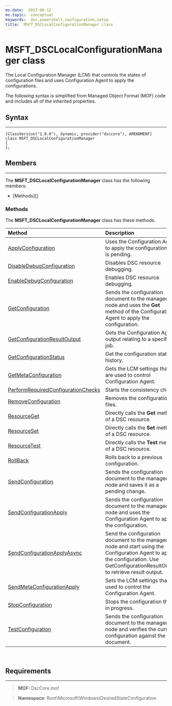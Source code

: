```yaml
---
ms.date:  2017-06-12
ms.topic:  conceptual
keywords:  dsc,powershell,configuration,setup
title:  MSFT_DSCLocalConfigurationManager class
---
```


# MSFT_DSCLocalConfigurationManager class

The Local Configuration Manager (LCM) that controls the states of configuration files and uses Configuration Agent to apply the configurations.

The following syntax is simplified from Managed Object Format (MOF) code and includes all of the inherited properties.

## Syntax
------

``` syntax
[ClassVersion("1.0.0"), dynamic, provider("dsccore"), AMENDMENT]
class MSFT_DSCLocalConfigurationManager
{
};
```

## Members
-------

The **MSFT_DSCLocalConfigurationManager** class has the following members:

-   [Methods][]

### Methods

The **MSFT_DSCLocalConfigurationManager** class has these methods.

|Method |Description |
|:--- |:---|
| [ApplyConfiguration](msft-dsclocalconfigurationmanager-applyconfiguration.md)| Uses the Configuration Agent to apply the configuration that is pending.| 
| [DisableDebugConfiguration](msft-dsclocalconfigurationmanager-disabledebugconfiguration.md)| Disables DSC resource debugging.| 
| [EnableDebugConfiguration](msft-dsclocalconfigurationmanager-enabledebugconfiguration.md)| Enables DSC resource debugging.| 
| [GetConfiguration](msft-dsclocalconfigurationmanager-getconfiguration.md)| Sends the configuration document to the managed node and uses the **Get** method of the Configuration Agent to apply the configuration.| 
| [GetConfigurationResultOutput](msft-dsclocalconfigurationmanager-getconfigurationresultoutput.md)| Gets the Configuration Agent output relating to a specific job.| 
| [GetConfigurationStatus](msft-dsclocalconfigurationmanager-getconfigurationstatus.md)| Get the configuration status history.| 
| [GetMetaConfiguration](msft-dsclocalconfigurationmanager-getmetaconfiguration.md)| Gets the LCM settings that are used to control Configuration Agent.| 
| [PerformRequiredConfigurationChecks](msft-dsclocalconfigurationmanager-performrequiredconfigurationchecks.md)| Starts the consistency check.| 
| [RemoveConfiguration](msft-dsclocalconfigurationmanager-removeconfiguration.md)| Removes the configuration files.| 
| [ResourceGet](msft-dsclocalconfigurationmanager-resourceget.md)| Directly calls the **Get** method of a DSC resource.| 
| [ResourceSet](msft-dsclocalconfigurationmanager-resourceset.md)| Directly calls the **Set** method of a DSC resource.| 
| [ResourceTest](msft-dsclocalconfigurationmanager-resourcetest.md)| Directly calls the **Test** method of a DSC resource.| 
| [RollBack](msft-dsclocalconfigurationmanager-rollback.md)| Rolls back to a previous configuration.| 
| [SendConfiguration](msft-dsclocalconfigurationmanager-sendconfiguration.md)| Sends the configuration document to the managed node and saves it as a pending change.| 
| [SendConfigurationApply](msft-dsclocalconfigurationmanager-sendconfigurationapply.md)| Sends the configuration document to the managed node and uses the Configuration Agent to apply the configuration.| 
| [SendConfigurationApplyAsync](msft-dsclocalconfigurationmanager-sendconfigurationapplyasync.md)| Send the configuration document to the managed node and start using the Configuration Agent to apply the configuration. Use GetConfigurationResultOutput to retrieve result output.| 
| [SendMetaConfigurationApply](msft-dsclocalconfigurationmanager-sendmetaconfigurationapply.md)| Sets the LCM settings that are used to control the Configuration Agent.| 
| [StopConfiguration](msft-dsclocalconfigurationmanager-stopconfiguration.md)| Stops the configuration that is in progress.| 
| [TestConfiguration](msft-dsclocalconfigurationmanager-testconfiguration.md)| Sends the configuration document to the managed node and verifies the current configuration against the document.| 



 

## Requirements
------------
>**MOF:** DscCore.mof

>**Namespace**: Root\Microsoft\Windows\DesiredStateConfiguration



 

 




